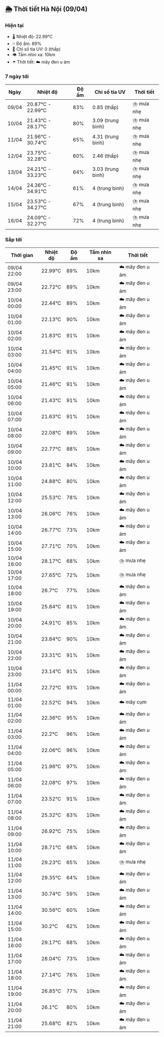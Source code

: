 ## 🌦️ Thời tiết Hà Nội (09/04)

### Hiện tại

- 🌡️ Nhiệt độ: 22.99℃
- 💦 Độ ẩm: 89%
- 🌟 Chỉ số tia UV: 0 (thấp)
- 👁️ Tầm nhìn xa: 10km
- ☂️ Thời tiết: ☁️ mây đen u ám

### 7 ngày tới

| Ngày | Nhiệt độ | Độ ẩm | Chỉ số tia UV | Thời tiết |
| --- | --- | --- | --- | --- |
| 09/04 | 20.87℃ - 22.99℃ | 83% | 0.85 (thấp) | ⛈️ mưa nhẹ |
| 10/04 | 21.43℃ - 28.17℃ | 80% | 3.09 (trung bình) | ⛈️ mưa nhẹ |
| 11/04 | 21.96℃ - 30.74℃ | 65% | 4.31 (trung bình) | ⛈️ mưa nhẹ |
| 12/04 | 23.75℃ - 32.28℃ | 60% | 2.46 (thấp) | ⛈️ mưa nhẹ |
| 13/04 | 24.21℃ - 33.23℃ | 64% | 3.03 (trung bình) | ⛈️ mưa nhẹ |
| 14/04 | 24.36℃ - 34.91℃ | 61% | 4 (trung bình) | ⛈️ mưa nhẹ |
| 15/04 | 23.53℃ - 34.27℃ | 67% | 4 (trung bình) | ⛈️ mưa nhẹ |
| 16/04 | 24.09℃ - 32.27℃ | 72% | 4 (trung bình) | ⛈️ mưa nhẹ |

### Sắp tới

| Thời gian | Nhiệt độ | Độ ẩm | Tầm nhìn xa | Thời tiết |
| --- | --- | --- | --- | --- |
| 09/04 22:00 | 22.99℃ | 89% | 10km | ☁️ mây đen u ám |
| 09/04 23:00 | 22.72℃ | 89% | 10km | ☁️ mây đen u ám |
| 10/04 00:00 | 22.44℃ | 89% | 10km | ☁️ mây đen u ám |
| 10/04 01:00 | 22.13℃ | 90% | 10km | ☁️ mây đen u ám |
| 10/04 02:00 | 21.83℃ | 91% | 10km | ☁️ mây đen u ám |
| 10/04 03:00 | 21.54℃ | 91% | 10km | ☁️ mây đen u ám |
| 10/04 04:00 | 21.45℃ | 91% | 10km | ☁️ mây đen u ám |
| 10/04 05:00 | 21.46℃ | 91% | 10km | ☁️ mây đen u ám |
| 10/04 06:00 | 21.43℃ | 91% | 10km | ☁️ mây đen u ám |
| 10/04 07:00 | 21.63℃ | 91% | 10km | ☁️ mây đen u ám |
| 10/04 08:00 | 22.08℃ | 89% | 10km | ☁️ mây đen u ám |
| 10/04 09:00 | 22.77℃ | 88% | 10km | ☁️ mây đen u ám |
| 10/04 10:00 | 23.81℃ | 84% | 10km | ☁️ mây đen u ám |
| 10/04 11:00 | 24.88℃ | 80% | 10km | ☁️ mây đen u ám |
| 10/04 12:00 | 25.53℃ | 78% | 10km | ☁️ mây đen u ám |
| 10/04 13:00 | 26.06℃ | 76% | 10km | ☁️ mây đen u ám |
| 10/04 14:00 | 26.77℃ | 73% | 10km | ☁️ mây đen u ám |
| 10/04 15:00 | 27.71℃ | 70% | 10km | ☁️ mây đen u ám |
| 10/04 16:00 | 28.17℃ | 68% | 10km | ⛈️ mưa nhẹ |
| 10/04 17:00 | 27.65℃ | 72% | 10km | ⛈️ mưa nhẹ |
| 10/04 18:00 | 26.7℃ | 77% | 10km | ☁️ mây đen u ám |
| 10/04 19:00 | 25.84℃ | 81% | 10km | ☁️ mây đen u ám |
| 10/04 20:00 | 24.91℃ | 85% | 10km | ☁️ mây đen u ám |
| 10/04 21:00 | 23.84℃ | 90% | 10km | ☁️ mây đen u ám |
| 10/04 22:00 | 23.31℃ | 91% | 10km | ☁️ mây đen u ám |
| 10/04 23:00 | 23.14℃ | 91% | 10km | ☁️ mây đen u ám |
| 11/04 00:00 | 22.72℃ | 93% | 10km | ☁️ mây đen u ám |
| 11/04 01:00 | 22.52℃ | 94% | 10km | ☁️ mây cụm |
| 11/04 02:00 | 22.36℃ | 95% | 10km | ☁️ mây đen u ám |
| 11/04 03:00 | 22.2℃ | 96% | 10km | ☁️ mây đen u ám |
| 11/04 04:00 | 22.06℃ | 96% | 10km | ☁️ mây đen u ám |
| 11/04 05:00 | 21.96℃ | 97% | 10km | ☁️ mây đen u ám |
| 11/04 06:00 | 22.08℃ | 97% | 10km | ☁️ mây đen u ám |
| 11/04 07:00 | 23.52℃ | 91% | 10km | ☁️ mây đen u ám |
| 11/04 08:00 | 25.32℃ | 83% | 10km | ☁️ mây đen u ám |
| 11/04 09:00 | 26.92℃ | 75% | 10km | ☁️ mây đen u ám |
| 11/04 10:00 | 28.71℃ | 68% | 10km | ☁️ mây đen u ám |
| 11/04 11:00 | 29.23℃ | 65% | 10km | ⛈️ mưa nhẹ |
| 11/04 12:00 | 29.35℃ | 64% | 10km | ☁️ mây đen u ám |
| 11/04 13:00 | 30.74℃ | 59% | 10km | ☁️ mây đen u ám |
| 11/04 14:00 | 30.56℃ | 60% | 10km | ☁️ mây đen u ám |
| 11/04 15:00 | 30.2℃ | 62% | 10km | ☁️ mây đen u ám |
| 11/04 16:00 | 29.17℃ | 68% | 10km | ☁️ mây đen u ám |
| 11/04 17:00 | 28.04℃ | 73% | 10km | ☁️ mây đen u ám |
| 11/04 18:00 | 27.14℃ | 76% | 10km | ☁️ mây đen u ám |
| 11/04 19:00 | 26.85℃ | 77% | 10km | ☁️ mây đen u ám |
| 11/04 20:00 | 26.1℃ | 80% | 10km | ☁️ mây đen u ám |
| 11/04 21:00 | 25.68℃ | 82% | 10km | ☁️ mây đen u ám |
